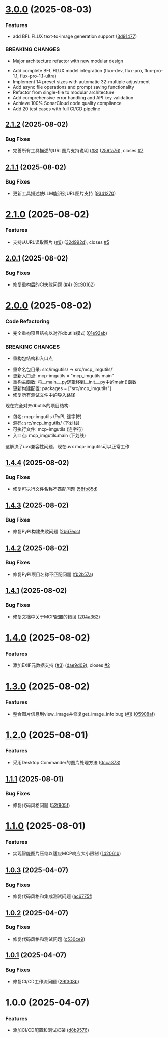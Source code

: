 # [3.0.0](https://github.com/donghao1393/mcp-imgutils/compare/v2.1.2...v3.0.0) (2025-08-03)


### Features

* add BFL FLUX text-to-image generation support ([3d91477](https://github.com/donghao1393/mcp-imgutils/commit/3d9147709cfc9c80d74833ef5b28935a0b150be2))


### BREAKING CHANGES

* Major architecture refactor with new modular design

- Add complete BFL FLUX model integration (flux-dev, flux-pro, flux-pro-1.1, flux-pro-1.1-ultra)
- Implement 14 preset sizes with automatic 32-multiple adjustment
- Add async file operations and prompt saving functionality
- Refactor from single-file to modular architecture
- Add comprehensive error handling and API key validation
- Achieve 100% SonarCloud code quality compliance
- Add 20 test cases with full CI/CD pipeline

## [2.1.2](https://github.com/donghao1393/mcp-imgutils/compare/v2.1.1...v2.1.2) (2025-08-02)


### Bug Fixes

* 完善所有工具描述的URL图片支持说明 ([#8](https://github.com/donghao1393/mcp-imgutils/issues/8)) ([259fa76](https://github.com/donghao1393/mcp-imgutils/commit/259fa76fc25d6fdcc35259902cebabecffa5b1c0)), closes [#7](https://github.com/donghao1393/mcp-imgutils/issues/7)

## [2.1.1](https://github.com/donghao1393/mcp-imgutils/compare/v2.1.0...v2.1.1) (2025-08-02)


### Bug Fixes

* 更新工具描述使LLM能识别URL图片支持 ([9341270](https://github.com/donghao1393/mcp-imgutils/commit/9341270206bde74de4a9d49e2187577792ae58a5))

# [2.1.0](https://github.com/donghao1393/mcp-imgutils/compare/v2.0.1...v2.1.0) (2025-08-02)


### Features

* 支持从URL读取图片 ([#6](https://github.com/donghao1393/mcp-imgutils/issues/6)) ([32d992d](https://github.com/donghao1393/mcp-imgutils/commit/32d992d8ffc372162bd5f4872308726f4783539a)), closes [#5](https://github.com/donghao1393/mcp-imgutils/issues/5)

## [2.0.1](https://github.com/donghao1393/mcp-imgutils/compare/v2.0.0...v2.0.1) (2025-08-02)


### Bug Fixes

* 修复重构后的CI失败问题 ([#4](https://github.com/donghao1393/mcp-imgutils/issues/4)) ([9c90162](https://github.com/donghao1393/mcp-imgutils/commit/9c9016271bea6019a64bd4135f56069ebf73cabf))

# [2.0.0](https://github.com/donghao1393/mcp-imgutils/compare/v1.4.4...v2.0.0) (2025-08-02)


### Code Refactoring

* 完全重构项目结构以对齐dbutils模式 ([01e92ab](https://github.com/donghao1393/mcp-imgutils/commit/01e92ab737c588454cf361375613f1a6f597a3b4))


### BREAKING CHANGES

* 重构包结构和入口点

- 重命名包目录: src/imgutils/ → src/mcp_imgutils/
- 更新入口点: mcp-imgutils = "mcp_imgutils:main"
- 重构主函数: 将__main__.py逻辑移到__init__.py中的main()函数
- 更新构建配置: packages = ["src/mcp_imgutils"]
- 修复所有测试文件中的导入路径

现在完全对齐dbutils的项目结构:
- 包名: mcp-imgutils (PyPI, 连字符)
- 源码: src/mcp_imgutils/ (下划线)
- 可执行文件: mcp-imgutils (连字符)
- 入口点: mcp_imgutils:main (下划线)

这解决了uvx兼容性问题，现在uvx mcp-imgutils可以正常工作

## [1.4.4](https://github.com/donghao1393/mcp-imgutils/compare/v1.4.3...v1.4.4) (2025-08-02)


### Bug Fixes

* 修复可执行文件名称不匹配问题 ([58fb85d](https://github.com/donghao1393/mcp-imgutils/commit/58fb85d8a741b8a40e2fe6daee73fc625ed3f8f6))

## [1.4.3](https://github.com/donghao1393/mcp-imgutils/compare/v1.4.2...v1.4.3) (2025-08-02)


### Bug Fixes

* 修复PyPI构建失败问题 ([2b67ecc](https://github.com/donghao1393/mcp-imgutils/commit/2b67ecc1139b7e99bb1e04986d893f0eb20d3567))

## [1.4.2](https://github.com/donghao1393/mcp-imgutils/compare/v1.4.1...v1.4.2) (2025-08-02)


### Bug Fixes

* 修复PyPI项目名称不匹配问题 ([fb2b57a](https://github.com/donghao1393/mcp-imgutils/commit/fb2b57a401dd67aee0fdc3ff700ed5653c66c438))

## [1.4.1](https://github.com/donghao1393/mcp-imgutils/compare/v1.4.0...v1.4.1) (2025-08-02)


### Bug Fixes

* 修复文档中关于MCP配置的错误 ([204a362](https://github.com/donghao1393/mcp-imgutils/commit/204a362f6eac06b41301ee95f6859b0878e245d1))

# [1.4.0](https://github.com/donghao1393/mcp-imgutils/compare/v1.3.0...v1.4.0) (2025-08-02)


### Features

* 添加EXIF元数据支持 ([#3](https://github.com/donghao1393/mcp-imgutils/issues/3)) ([dae9d09](https://github.com/donghao1393/mcp-imgutils/commit/dae9d09e0f5b73fe446e5bae999b1a105155d04b)), closes [#2](https://github.com/donghao1393/mcp-imgutils/issues/2)

# [1.3.0](https://github.com/donghao1393/mcp-imgutils/compare/v1.2.1...v1.3.0) (2025-08-02)


### Features

* 整合图片信息到view_image并修复get_image_info bug ([#1](https://github.com/donghao1393/mcp-imgutils/issues/1)) ([05908af](https://github.com/donghao1393/mcp-imgutils/commit/05908af0f7125057f4e95fa4ca514813a431be97))

# [1.2.0](https://github.com/donghao1393/mcp-imgutils/compare/v1.1.1...v1.2.0) (2025-08-01)


### Features

* 采用Desktop Commander的图片处理方法 ([0cca373](https://github.com/donghao1393/mcp-imgutils/commit/0cca37377fe2c612497c4cfcb9d2706f34c9b377))

## [1.1.1](https://github.com/donghao1393/mcp-imgutils/compare/v1.1.0...v1.1.1) (2025-08-01)


### Bug Fixes

* 修复代码风格问题 ([52f805f](https://github.com/donghao1393/mcp-imgutils/commit/52f805ff10a92ba6cf112b8e23590b6d65188946))

# [1.1.0](https://github.com/donghao1393/mcp-imgutils/compare/v1.0.3...v1.1.0) (2025-08-01)


### Features

* 实现智能图片压缩以适应MCP响应大小限制 ([142061b](https://github.com/donghao1393/mcp-imgutils/commit/142061bc6cd69521e57a856ec9b1055fbdec1d1e))

## [1.0.3](https://github.com/donghao1393/mcp-imgutils/compare/v1.0.2...v1.0.3) (2025-04-07)


### Bug Fixes

* 修复代码风格和集成测试问题 ([ac6775f](https://github.com/donghao1393/mcp-imgutils/commit/ac6775feac25fc9eed0d21d2405f7bf7cbb05cb1))

## [1.0.2](https://github.com/donghao1393/mcp-imgutils/compare/v1.0.1...v1.0.2) (2025-04-07)


### Bug Fixes

* 修复代码风格和测试问题 ([c530ce9](https://github.com/donghao1393/mcp-imgutils/commit/c530ce9d5f9cb4229dca03689f16138bda774c69))

## [1.0.1](https://github.com/donghao1393/mcp-imgutils/compare/v1.0.0...v1.0.1) (2025-04-07)


### Bug Fixes

* 修复CI/CD工作流问题 ([29f308b](https://github.com/donghao1393/mcp-imgutils/commit/29f308b99e9402cac7aeb6a58cb0ad46316c1d55))

# 1.0.0 (2025-04-07)


### Features

* 添加CI/CD配置和测试框架 ([d8b9576](https://github.com/donghao1393/mcp-imgutils/commit/d8b9576fb82a1ee98486b2e1e4011a02635ebcb2))
